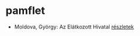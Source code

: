 # pamflet

- Moldova, György: Az Elátkozott Hivatal [részletek](../_details/Moldova%2C%20Gy%C3%B6rgy.md#id_1365)